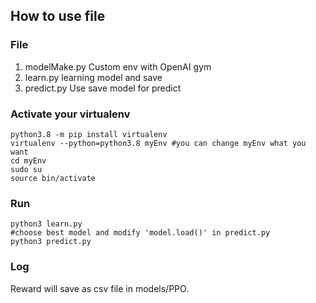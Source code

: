 ## How to use file

### File 
1. modelMake.py
   Custom env with OpenAI gym
2. learn.py
   learning model and save
3. predict.py
   Use save model for predict

### Activate your virtualenv

    python3.8 -m pip install virtualenv
    virtualenv --python=python3.8 myEnv #you can change myEnv what you want
    cd myEnv
    sudo su
    source bin/activate

### Run
    python3 learn.py
    #choose best model and modify 'model.load()' in predict.py
    python3 predict.py

### Log
Reward will save as csv file in models/PPO.
  
